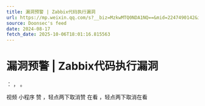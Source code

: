 ```yaml
---
title: 漏洞预警 | Zabbix代码执行漏洞
url: https://mp.weixin.qq.com/s?__biz=MzkwMTQ0NDA1NQ==&mid=2247490142&idx=1&sn=3dcaa7deecdd338c188c048b3b4ab0aa
source: Doonsec's feed
date: 2024-08-17
fetch_date: 2025-10-06T18:01:16.815563
---
```


# 漏洞预警 | Zabbix代码执行漏洞

：
，
。

视频
小程序
赞
，轻点两下取消赞
在看
，轻点两下取消在看